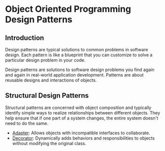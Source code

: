 # Object Oriented Programming Design Patterns

## Introduction

Design patterns are typical solutions to common problems in software design. Each pattern is like a blueprint that you can customize to solve a particular design problem in your code.

Design patterns are solutions to software design problems you find again and again in real-world application development. Patterns are about reusable designs and interactions of objects.

## Structural Design Patterns

Structural patterns are concerned with object composition and typically identify simple ways to realize relationships between different objects. They help ensure that if one part of a system changes, the entire system doesn't need to do the same.

- [Adapter](src/structural/adapter/README.md): Allows objects with incompatible interfaces to collaborate.
- [Decorator](src/structural/decorator/README.md): Dynamically adds behaviors and responsibilities to objects without modifying the original class.

